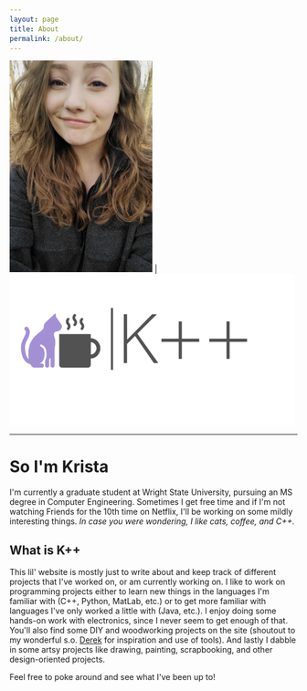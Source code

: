 ```yaml
---
layout: page
title: About
permalink: /about/
---
```


<img src="/assets/img/posts/about.jpg" style="width: 250px;"/> | <img src="/assets/img/logo.png" style="width: 500px;"/>

---

# So I'm Krista

I'm currently a graduate student at Wright State University, pursuing an MS degree in Computer Engineering.
Sometimes I get free time and if I'm not watching Friends for the 10th time on Netflix, I'll be working on some mildly interesting things.
*In case you were wondering, I like cats, coffee, and C++.*

## What is K++

This lil' website is mostly just to write about and keep track of different projects that I've worked on, or am currently working on.
I like to work on programming projects either to learn new things in the languages I'm
familiar with (C++, Python, MatLab, etc.) or to get more familiar with languages I've only worked a little with (Java, etc.).
I enjoy doing some hands-on work with electronics, since I never seem to get enough of that.
You'll also find some DIY and woodworking projects on the site (shoutout to my wonderful s.o. [Derek](http://dboone.github.io/) for inspiration and use of tools).
And lastly I dabble in some artsy projects like drawing, painting, scrapbooking, and other design-oriented projects.

Feel free to poke around and see what I've been up to!
